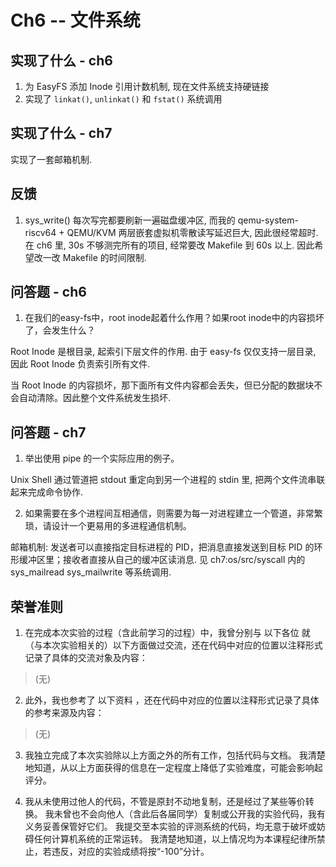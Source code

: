 # Ch6 -- 文件系统

## 实现了什么 - ch6

1. 为 EasyFS 添加 Inode 引用计数机制, 现在文件系统支持硬链接
2. 实现了 `linkat()`, `unlinkat()` 和 `fstat()` 系统调用

## 实现了什么 - ch7

实现了一套邮箱机制.

## 反馈

1. sys_write() 每次写完都要刷新一遍磁盘缓冲区, 而我的 qemu-system-riscv64 + QEMU/KVM 两层嵌套虚拟机零散读写延迟巨大, 因此很经常超时.
   在 ch6 里, 30s 不够测完所有的项目, 经常要改 Makefile 到 60s 以上. 因此希望改一改 Makefile 的时间限制.

## 问答题 - ch6

1. 在我们的easy-fs中，root inode起着什么作用？如果root inode中的内容损坏了，会发生什么？

Root Inode 是根目录, 起索引下层文件的作用. 由于 easy-fs 仅仅支持一层目录, 因此 Root Inode 负责索引所有文件.

当 Root Inode 的内容损坏，那下面所有文件内容都会丢失，但已分配的数据块不会自动清除。因此整个文件系统发生损坏.

## 问答题 - ch7

1. 举出使用 pipe 的一个实际应用的例子。

Unix Shell 通过管道把 stdout 重定向到另一个进程的 stdin 里, 把两个文件流串联起来完成命令协作.

2. 如果需要在多个进程间互相通信，则需要为每一对进程建立一个管道，非常繁琐，请设计一个更易用的多进程通信机制。

邮箱机制: 发送者可以直接指定目标进程的 PID，把消息直接发送到目标 PID 的环形缓冲区里；接收者直接从自己的缓冲区读消息. 见 ch7:os/src/syscall 内的 sys_mailread sys_mailwrite 等系统调用.

## 荣誉准则

1. 在完成本次实验的过程（含此前学习的过程）中，我曾分别与 以下各位 就（与本次实验相关的）以下方面做过交流，还在代码中对应的位置以注释形式记录了具体的交流对象及内容：

> (无)

2. 此外，我也参考了 以下资料 ，还在代码中对应的位置以注释形式记录了具体的参考来源及内容：

> (无)

3. 我独立完成了本次实验除以上方面之外的所有工作，包括代码与文档。 我清楚地知道，从以上方面获得的信息在一定程度上降低了实验难度，可能会影响起评分。

4. 我从未使用过他人的代码，不管是原封不动地复制，还是经过了某些等价转换。 我未曾也不会向他人（含此后各届同学）复制或公开我的实验代码，我有义务妥善保管好它们。 我提交至本实验的评测系统的代码，均无意于破坏或妨碍任何计算机系统的正常运转。 我清楚地知道，以上情况均为本课程纪律所禁止，若违反，对应的实验成绩将按“-100”分计。